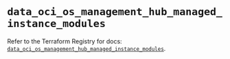 # `data_oci_os_management_hub_managed_instance_modules`

Refer to the Terraform Registry for docs: [`data_oci_os_management_hub_managed_instance_modules`](https://registry.terraform.io/providers/oracle/oci/7.19.0/docs/data-sources/os_management_hub_managed_instance_modules).
